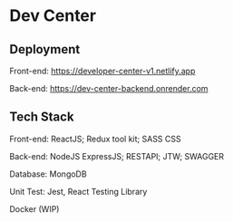 # Dev Center

## Deployment
Front-end: https://developer-center-v1.netlify.app 

Back-end: https://dev-center-backend.onrender.com

## Tech Stack
Front-end: ReactJS; Redux tool kit; SASS CSS

Back-end: NodeJS ExpressJS; RESTAPI; JTW; SWAGGER

Database: MongoDB

Unit Test: Jest, React Testing Library

Docker (WIP)
